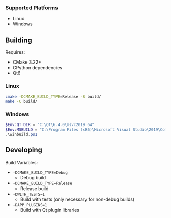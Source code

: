 ### Supported Platforms
- Linux
- Windows


## Building

Requires:
- CMake 3.22+
- CPython dependencies
- Qt6

### Linux
```sh
cmake -DCMAKE_BUILD_TYPE=Release -B build/
make -C build/
```

### Windows
```powershell
$Env:QT_DIR = "C:\Qt\6.4.0\msvc2019_64"
$Env:MSBUILD = "C:\Program Files (x86)\Microsoft Visual Studio\2019\Community\MSBuild\Current\Bin\MSBuild.exe"
.\winbuild.ps1
```


## Developing

Build Variables:
- `-DCMAKE_BUILD_TYPE=Debug`
    - Debug build
- `-DCMAKE_BUILD_TYPE=Release`
    - Release build
- `-DWITH_TESTS=1`
    - Build with tests (only necessary for non-debug builds)
- `-DAPP_PLUGINS=1`
    - Build with Qt plugin libraries
